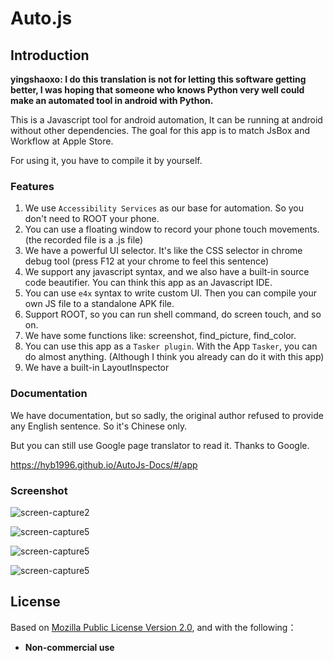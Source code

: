 # Auto.js
## Introduction

**yingshaoxo: I do this translation is not for letting this software getting better, I was hoping that someone who knows Python very well could make an automated tool in android with Python.**

This is a Javascript tool for android automation, It can be running at android without other dependencies. The goal for this app is to match JsBox and Workflow at Apple Store.

For using it, you have to compile it by yourself.

### Features
1. We use `Accessibility Services` as our base for automation. So you don't need to ROOT your phone.
2. You can use a floating window to record your phone touch movements. (the recorded file is a .js file)
3. We have a powerful UI selector. It's like the CSS selector in chrome debug tool (press F12 at your chrome to feel this sentence)
4. We support any javascript syntax, and we also have a built-in source code beautifier. You can think this app as an Javascript IDE.
5. You can use `e4x` syntax to write custom UI. Then you can compile your own JS file to a standalone APK file.
6. Support ROOT, so you can run shell command, do screen touch, and so on.
7. We have some functions like: screenshot, find_picture, find_color.
8. You can use this app as a `Tasker plugin`. With the App `Tasker`, you can do almost anything. (Although I think you already can do it with this app)
9. We have a built-in LayoutInspector


### Documentation
We have documentation, but so sadly, the original author refused to provide any English sentence. So it's Chinese only.

But you can still use Google page translator to read it. Thanks to Google.

https://hyb1996.github.io/AutoJs-Docs/#/app


### Screenshot

![screen-capture2](https://raw.githubusercontent.com/hyb1996/NoRootScriptDroid/master/screen-captures/ss02.png)

![screen-capture5](https://raw.githubusercontent.com/hyb1996/NoRootScriptDroid/master/screen-captures/ss05.png)

![screen-capture5](https://raw.githubusercontent.com/hyb1996/NoRootScriptDroid/master/screen-captures/ss07.png)

![screen-capture5](https://raw.githubusercontent.com/hyb1996/NoRootScriptDroid/master/screen-captures/ss08.png)

## License
Based on [Mozilla Public License Version 2.0](https://github.com/hyb1996/NoRootScriptDroid/blob/master/LICENSE.md), and with the following：
* **Non-commercial use**
